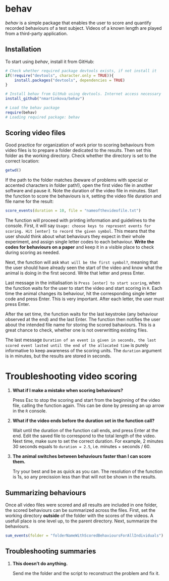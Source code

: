 
<!-- README.md is generated from README.Rmd. Please edit that file -->

# behav

<!-- badges: start -->
<!-- badges: end -->

*behav* is a simple package that enables the user to score and quantify
recorded behaviours of a test subject. Videos of a known length are
played from a third-party application.

## Installation

To start using *behav*, install it from GitHub:

``` r
# Check whether required package devtools exists, if not install it
if(!require("devtools", character.only = TRUE)){
    install.packages("devtools", dependencies = TRUE)
}

# Install behav from GitHub using devtools. Internet access necessary
install_github("nmartinkova/behav")

# Load the behav package
require(behav)
# Loading required package: behav
```

## Scoring video files

Good practice for organization of work prior to scoring behaviours from
video files is to prepare a folder dedicated to the results. Then set
this folder as the working directory. Check whether the directory is set
to the correct location:

``` r
getwd()
```

If the path to the folder matches (beware of problems with special or
accented characters in folder path!), open the first video file in
another software and pause it. Note the duration of the video file in
minutes. Start the function to score the behaviours is `R`, setting the
video file duration and file name for the result:

``` r
score_events(duration = 10, file = "nameofthevideofile.txt")
```

The function will proceed with printing information and guidelines to
the console. First, it will say
`Usage: choose keys to represent events for scoring. Hit [enter] to record the given symbol`.
This means that the user should think about what behaviours they expect
in their whole experiment, and assign single letter codes to each
behaviour. **Write the codes for behaviours on a paper** and keep it in
a visible place to check during scoring as needed.

Next, the function will ask `What will be the first symbol?`, meaning
that the user should have already seen the start of the video and know
what the animal is doing in the first second. Write that letter and
press Enter.

Last message in the initialisation is `Press [enter] to start scoring`,
when the function waits for the user to start the video and start
scoring in `R`. Each time the animal changes its behaviour, hit the
corresponding single letter code and press Enter. This is very
important. After each letter, the user must press Enter.

After the set time, the function waits for the last keystroke (any
behaviour observed at the end) and the last Enter. The function then
notifies the user about the intended file name for storing the scored
bahaviours. This is a great chance to check, whether one is not
overwritting existing files.

The last message
`Duration of an event is given in seconds, the last scored event lasted until the end of the allocated time`
is purely informative to keep awareness of the scoring units. The
`duration` argument is in minutes, but the results are stored in
seconds.

# Troubleshooting video scoring

1.  **What if I make a mistake when scoring behaviours?**

    Press Esc to stop the scoring and start from the beginning of the
    video file, calling the function again. This can be done by pressing
    an up arrow in the `R` console.

2.  **What if the video ends before the duration set in the function
    call?**

    Wait until the duration of the function call ends, and press Enter
    at the end. Edit the saved file to correspond to the total length of
    the video. Next time, make sure to set the correct duration. For
    example, 2 minutes 30 seconds equals to `duration = 2.5`,
    i.e. minutes + seconds / 60.

3.  **The animal switches between behaviours faster than I can score
    them.**

    Try your best and be as quick as you can. The resolution of the
    function is 1s, so any precission less than that will not be shown
    in the results.

## Summarizing behaviours

Once all video files were scored and all results are included in one
folder, the scored behaviours can be summarized across the files. First,
set the working directory **outside** of the folder with the scores of
the videos. A usefull place is one level up, to the parent directory.
Next, summarize the behaviours.

``` r
sum_events(folder = "folderNameWithScoredBehavioursForAllIndividuals")
```

## Troubleshooting summaries

1.  **This doesn’t do anything.**

    Send me the folder and the script to reconstruct the problem and fix
    it.
